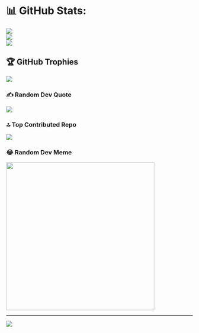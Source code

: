 # 📊 GitHub Stats:
![](https://github-readme-stats.vercel.app/api?username=yashmaheshwari0502&theme=yeblu&hide_border=false&include_all_commits=false&count_private=false)<br/>
![](https://github-readme-streak-stats.herokuapp.com/?user=yashmaheshwari0502&theme=yeblu&hide_border=false)<br/>
![](https://github-readme-stats.vercel.app/api/top-langs/?username=yashmaheshwari0502&theme=yeblu&hide_border=false&include_all_commits=false&count_private=false&layout=compact)

## 🏆 GitHub Trophies
![](https://github-profile-trophy.vercel.app/?username=yashmaheshwari0502&theme=radical&no-frame=false&no-bg=true&margin-w=4)

### ✍️ Random Dev Quote
![](https://quotes-github-readme.vercel.app/api?type=horizontal&theme=radical)

### 🔝 Top Contributed Repo
![](https://github-contributor-stats.vercel.app/api?username=yashmaheshwari0502&limit=5&theme=dark&combine_all_yearly_contributions=true)

### 😂 Random Dev Meme
<img src='https://randommeme-five.vercel.app/' style="height: 400px;"/>

---
[![](https://visitcount.itsvg.in/api?id=yashmaheshwari0502&icon=0&color=11)](https://visitcount.itsvg.in)
